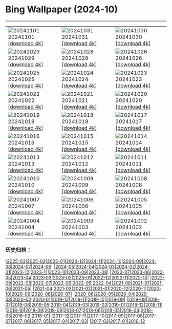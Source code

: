 # Bing Wallpaper (2024-10)
**************

<table><tr><td><img src="https://www.bing.com/th?id=OHR.GargoyleParis_EN-GB4271245524_1920x1080.jpg" alt="20241101"> 20241101 <a href="https://www.bing.com/th?id=OHR.GargoyleParis_EN-GB4271245524_UHD.jpg">[download 4k]</a></td><td><img src="https://www.bing.com/th?id=OHR.HauntedEdinburgh_EN-GB3981139829_1920x1080.jpg" alt="20241031"> 20241031 <a href="https://www.bing.com/th?id=OHR.HauntedEdinburgh_EN-GB3981139829_UHD.jpg">[download 4k]</a></td><td><img src="https://www.bing.com/th?id=OHR.GreatOwl_EN-GB3714691619_1920x1080.jpg" alt="20241030"> 20241030 <a href="https://www.bing.com/th?id=OHR.GreatOwl_EN-GB3714691619_UHD.jpg">[download 4k]</a></td></tr><tr><td><img src="https://www.bing.com/th?id=OHR.PumpkinMist_EN-GB3442164474_1920x1080.jpg" alt="20241029"> 20241029 <a href="https://www.bing.com/th?id=OHR.PumpkinMist_EN-GB3442164474_UHD.jpg">[download 4k]</a></td><td><img src="https://www.bing.com/th?id=OHR.DSTEnds2024_EN-GB1274642468_1920x1080.jpg" alt="20241028"> 20241028 <a href="https://www.bing.com/th?id=OHR.DSTEnds2024_EN-GB1274642468_UHD.jpg">[download 4k]</a></td><td><img src="https://www.bing.com/th?id=OHR.GhostForest_EN-GB6546865643_1920x1080.jpg" alt="20241026"> 20241026 <a href="https://www.bing.com/th?id=OHR.GhostForest_EN-GB6546865643_UHD.jpg">[download 4k]</a></td></tr><tr><td><img src="https://www.bing.com/th?id=OHR.MontBlancMassif_EN-GB2071333210_1920x1080.jpg" alt="20241025"> 20241025 <a href="https://www.bing.com/th?id=OHR.MontBlancMassif_EN-GB2071333210_UHD.jpg">[download 4k]</a></td><td><img src="https://www.bing.com/th?id=OHR.BodieCalifornia_EN-GB1752364687_1920x1080.jpg" alt="20241024"> 20241024 <a href="https://www.bing.com/th?id=OHR.BodieCalifornia_EN-GB1752364687_UHD.jpg">[download 4k]</a></td><td><img src="https://www.bing.com/th?id=OHR.MadameSherriCastle_EN-GB1499930962_1920x1080.jpg" alt="20241023"> 20241023 <a href="https://www.bing.com/th?id=OHR.MadameSherriCastle_EN-GB1499930962_UHD.jpg">[download 4k]</a></td></tr><tr><td><img src="https://www.bing.com/th?id=OHR.MonsterDoor_EN-GB1067723555_1920x1080.jpg" alt="20241022"> 20241022 <a href="https://www.bing.com/th?id=OHR.MonsterDoor_EN-GB1067723555_UHD.jpg">[download 4k]</a></td><td><img src="https://www.bing.com/th?id=OHR.AutumnCypress_EN-GB0750643734_1920x1080.jpg" alt="20241021"> 20241021 <a href="https://www.bing.com/th?id=OHR.AutumnCypress_EN-GB0750643734_UHD.jpg">[download 4k]</a></td><td><img src="https://www.bing.com/th?id=OHR.SmilingSloth_EN-GB0473899381_1920x1080.jpg" alt="20241020"> 20241020 <a href="https://www.bing.com/th?id=OHR.SmilingSloth_EN-GB0473899381_UHD.jpg">[download 4k]</a></td></tr><tr><td><img src="https://www.bing.com/th?id=OHR.DenderaTemple_EN-GB0191163199_1920x1080.jpg" alt="20241019"> 20241019 <a href="https://www.bing.com/th?id=OHR.DenderaTemple_EN-GB0191163199_UHD.jpg">[download 4k]</a></td><td><img src="https://www.bing.com/th?id=OHR.CentralParkAutumn_EN-GB9448317557_1920x1080.jpg" alt="20241018"> 20241018 <a href="https://www.bing.com/th?id=OHR.CentralParkAutumn_EN-GB9448317557_UHD.jpg">[download 4k]</a></td><td><img src="https://www.bing.com/th?id=OHR.KochiaJapan_EN-GB2766046591_1920x1080.jpg" alt="20241017"> 20241017 <a href="https://www.bing.com/th?id=OHR.KochiaJapan_EN-GB2766046591_UHD.jpg">[download 4k]</a></td></tr><tr><td><img src="https://www.bing.com/th?id=OHR.FossilsDorset_EN-GB3896931228_1920x1080.jpg" alt="20241016"> 20241016 <a href="https://www.bing.com/th?id=OHR.FossilsDorset_EN-GB3896931228_UHD.jpg">[download 4k]</a></td><td><img src="https://www.bing.com/th?id=OHR.MaraMigration_EN-GB1778078516_1920x1080.jpg" alt="20241015"> 20241015 <a href="https://www.bing.com/th?id=OHR.MaraMigration_EN-GB1778078516_UHD.jpg">[download 4k]</a></td><td><img src="https://www.bing.com/th?id=OHR.CocoBeach_EN-GB1307746805_1920x1080.jpg" alt="20241014"> 20241014 <a href="https://www.bing.com/th?id=OHR.CocoBeach_EN-GB1307746805_UHD.jpg">[download 4k]</a></td></tr><tr><td><img src="https://www.bing.com/th?id=OHR.AlcazarSeville_EN-GB0411908636_1920x1080.jpg" alt="20241013"> 20241013 <a href="https://www.bing.com/th?id=OHR.AlcazarSeville_EN-GB0411908636_UHD.jpg">[download 4k]</a></td><td><img src="https://www.bing.com/th?id=OHR.QuebecDuck_EN-GB1003424458_1920x1080.jpg" alt="20241012"> 20241012 <a href="https://www.bing.com/th?id=OHR.QuebecDuck_EN-GB1003424458_UHD.jpg">[download 4k]</a></td><td><img src="https://www.bing.com/th?id=OHR.GrasmereAutumn2024_EN-GB0406171005_1920x1080.jpg" alt="20241011"> 20241011 <a href="https://www.bing.com/th?id=OHR.GrasmereAutumn2024_EN-GB0406171005_UHD.jpg">[download 4k]</a></td></tr><tr><td><img src="https://www.bing.com/th?id=OHR.SoranoItaly_EN-GB9382216757_1920x1080.jpg" alt="20241010"> 20241010 <a href="https://www.bing.com/th?id=OHR.SoranoItaly_EN-GB9382216757_UHD.jpg">[download 4k]</a></td><td><img src="https://www.bing.com/th?id=OHR.AspensColorado_EN-GB2371416593_1920x1080.jpg" alt="20241009"> 20241009 <a href="https://www.bing.com/th?id=OHR.AspensColorado_EN-GB2371416593_UHD.jpg">[download 4k]</a></td><td><img src="https://www.bing.com/th?id=OHR.MototiOctopus_EN-GB7709724340_1920x1080.jpg" alt="20241008"> 20241008 <a href="https://www.bing.com/th?id=OHR.MototiOctopus_EN-GB7709724340_UHD.jpg">[download 4k]</a></td></tr><tr><td><img src="https://www.bing.com/th?id=OHR.ElbePhilharmonic_EN-GB8668543385_1920x1080.jpg" alt="20241007"> 20241007 <a href="https://www.bing.com/th?id=OHR.ElbePhilharmonic_EN-GB8668543385_UHD.jpg">[download 4k]</a></td><td><img src="https://www.bing.com/th?id=OHR.CoyoteGulch_EN-GB6471507229_1920x1080.jpg" alt="20241006"> 20241006 <a href="https://www.bing.com/th?id=OHR.CoyoteGulch_EN-GB6471507229_UHD.jpg">[download 4k]</a></td><td><img src="https://www.bing.com/th?id=OHR.ElephantTeacher_EN-GB5187585413_1920x1080.jpg" alt="20241005"> 20241005 <a href="https://www.bing.com/th?id=OHR.ElephantTeacher_EN-GB5187585413_UHD.jpg">[download 4k]</a></td></tr><tr><td><img src="https://www.bing.com/th?id=OHR.EuropaMoon_EN-GB4032019865_1920x1080.jpg" alt="20241004"> 20241004 <a href="https://www.bing.com/th?id=OHR.EuropaMoon_EN-GB4032019865_UHD.jpg">[download 4k]</a></td><td><img src="https://www.bing.com/th?id=OHR.NationalPoetryDay2024_EN-GB3553292629_1920x1080.jpg" alt="20241003"> 20241003 <a href="https://www.bing.com/th?id=OHR.NationalPoetryDay2024_EN-GB3553292629_UHD.jpg">[download 4k]</a></td><td><img src="https://www.bing.com/th?id=OHR.WindRiverAlaska_EN-GB7636614285_1920x1080.jpg" alt="20241002"> 20241002 <a href="https://www.bing.com/th?id=OHR.WindRiverAlaska_EN-GB7636614285_UHD.jpg">[download 4k]</a></td></tr></table>

### 历史归档：

|[2025-03](/../2025-03/2025-03.md)|[2025-02](/../2025-02/2025-02.md)|[2025-01](/../2025-01/2025-01.md)|[2024-12](/../2024-12/2024-12.md)|[2024-11](/../2024-11/2024-11.md)|[2024-10](/2024-10.md)|[2024-09](/../2024-09/2024-09.md)|[2024-08](/../2024-08/2024-08.md)|[2024-07](/../2024-07/2024-07.md)|[2024-06](/../2024-06/2024-06.md)|
|[2024-05](/../2024-05/2024-05.md)|[2024-04](/../2024-04/2024-04.md)|[2024-03](/../2024-03/2024-03.md)|[2024-02](/../2024-02/2024-02.md)|[2024-01](/../2024-01/2024-01.md)|[2023-12](/../2023-12/2023-12.md)|[2023-11](/../2023-11/2023-11.md)|[2023-10](/../2023-10/2023-10.md)|[2023-09](/../2023-09/2023-09.md)|[2023-08](/../2023-08/2023-08.md)|
|[2023-07](/../2023-07/2023-07.md)|[2023-06](/../2023-06/2023-06.md)|[2023-05](/../2023-05/2023-05.md)|[2023-04](/../2023-04/2023-04.md)|[2023-03](/../2023-03/2023-03.md)|[2023-02](/../2023-02/2023-02.md)|[2023-01](/../2023-01/2023-01.md)|[2022-12](/../2022-12/2022-12.md)|[2022-11](/../2022-11/2022-11.md)|[2022-10](/../2022-10/2022-10.md)|
|[2022-09](/../2022-09/2022-09.md)|[2022-08](/../2022-08/2022-08.md)|[2022-07](/../2022-07/2022-07.md)|[2022-06](/../2022-06/2022-06.md)|[2022-05](/../2022-05/2022-05.md)|[2022-04](/../2022-04/2022-04.md)|[2021-08](/../2021-08/2021-08.md)|[2021-07](/../2021-07/2021-07.md)|[2021-06](/../2021-06/2021-06.md)|[2021-05](/../2021-05/2021-05.md)|
|[2021-04](/../2021-04/2021-04.md)|[2021-03](/../2021-03/2021-03.md)|[2021-02](/../2021-02/2021-02.md)|[2021-01](/../2021-01/2021-01.md)|[2020-12](/../2020-12/2020-12.md)|[2020-11](/../2020-11/2020-11.md)|[2020-10](/../2020-10/2020-10.md)|[2020-09](/../2020-09/2020-09.md)|[2020-08](/../2020-08/2020-08.md)|[2020-07](/../2020-07/2020-07.md)|
|[2020-06](/../2020-06/2020-06.md)|[2020-05](/../2020-05/2020-05.md)|[2020-04](/../2020-04/2020-04.md)|[2020-03](/../2020-03/2020-03.md)|[2020-02](/../2020-02/2020-02.md)|[2020-01](/../2020-01/2020-01.md)|[2019-12](/../2019-12/2019-12.md)|[2019-11](/../2019-11/2019-11.md)|[2019-10](/../2019-10/2019-10.md)|[2019-09](/../2019-09/2019-09.md)|
|[2019-08](/../2019-08/2019-08.md)|[2019-07](/../2019-07/2019-07.md)|[2019-06](/../2019-06/2019-06.md)|[2019-05](/../2019-05/2019-05.md)|[2019-04](/../2019-04/2019-04.md)|[2019-03](/../2019-03/2019-03.md)|[2019-02](/../2019-02/2019-02.md)|[2019-01](/../2019-01/2019-01.md)|[2018-12](/../2018-12/2018-12.md)|[2018-11](/../2018-11/2018-11.md)|
|[2018-10](/../2018-10/2018-10.md)|[2018-09](/../2018-09/2018-09.md)|[2018-08](/../2018-08/2018-08.md)|[2018-07](/../2018-07/2018-07.md)|[2018-06](/../2018-06/2018-06.md)|[2018-05](/../2018-05/2018-05.md)|[2018-04](/../2018-04/2018-04.md)|[2018-03](/../2018-03/2018-03.md)|[2018-02](/../2018-02/2018-02.md)|[2018-01](/../2018-01/2018-01.md)|
|[2017-12](/../2017-12/2017-12.md)|[2017-11](/../2017-11/2017-11.md)|[2017-10](/../2017-10/2017-10.md)|[2017-09](/../2017-09/2017-09.md)|[2017-08](/../2017-08/2017-08.md)|[2017-07](/../2017-07/2017-07.md)|[2017-06](/../2017-06/2017-06.md)|[2017-05](/../2017-05/2017-05.md)|[2017-04](/../2017-04/2017-04.md)|[2017-03](/../2017-03/2017-03.md)|
|[2017-02](/../2017-02/2017-02.md)|[2017-01](/../2017-01/2017-01.md)|[2016-12](/../2016-12/2016-12.md)